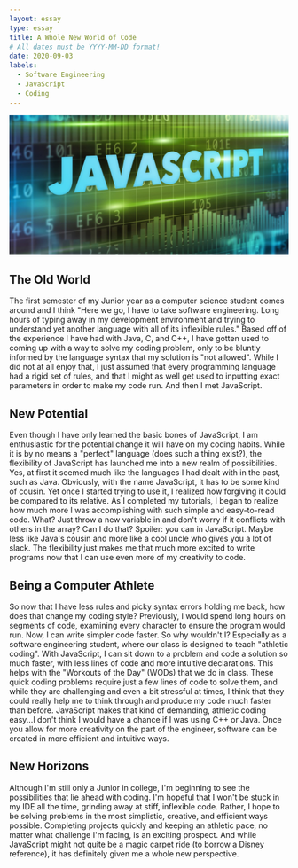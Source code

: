 ```yaml
---
layout: essay
type: essay
title: A Whole New World of Code
# All dates must be YYYY-MM-DD format!
date: 2020-09-03
labels:
  - Software Engineering
  - JavaScript
  - Coding
---
```


<img class="ui medium right floated rounded image" src="../images/js.jpg">

## The Old World

The first semester of my Junior year as a computer science student comes around and I think "Here we go, I have to take software engineering. Long hours of typing away in my development environment and trying to understand yet another language with all of its inflexible rules." Based off of the experience I have had with Java, C, and C++, I have gotten used to coming up with a way to solve my coding problem, only to be bluntly informed by the language syntax that my solution is "not allowed". While I did not at all enjoy that, I just assumed that every programming language had a rigid set of rules, and that I might as well get used to inputting exact parameters in order to make my code run. And then I met JavaScript.

## New Potential

Even though I have only learned the basic bones of JavaScript, I am enthusiastic for the potential change it will have on my coding habits. While it is by no means a "perfect" language (does such a thing exist?), the flexibility of JavaScript has launched me into a new realm of possibilities. Yes, at first it seemed much like the languages I had dealt with in the past, such as Java. Obviously, with the name JavaScript, it has to be some kind of cousin. Yet once I started trying to use it, I realized how forgiving it could be compared to its relative. As I completed my tutorials, I began to realize how much more I was accomplishing with such simple and easy-to-read code. What? Just throw a new variable in and don't worry if it conflicts with others in the array? Can I do that? Spoiler: you can in JavaScript. Maybe less like Java's cousin and more like a cool uncle who gives you a lot of slack. The flexibility just makes me that much more excited to write programs now that I can use even more of my creativity to code.

## Being a Computer Athlete

So now that I have less rules and picky syntax errors holding me back, how does that change my coding style? Previously, I would spend long hours on segments of code, examining every character to ensure the program would run. Now, I can write simpler code faster. So why wouldn't I? Especially as a software engineering student, where our class is designed to teach "athletic coding". With JavaScript, I can sit down to a problem and code a solution so much faster, with less lines of code and more intuitive declarations. This helps with the "Workouts of the Day" (WODs) that we do in class. These quick coding problems require just a few lines of code to solve them, and while they are challenging and even a bit stressful at times, I think that they could really help me to think through and produce my code much faster than before. JavaScript makes that kind of demanding, athletic coding easy...I don't think I would have a chance if I was using C++ or Java. Once you allow for more creativity on the part of the engineer, software can be created in more efficient and intuitive ways.

## New Horizons

Although I'm still only a Junior in college, I'm beginning to see the possibilities that lie ahead with coding. I'm hopeful that I won't be stuck in my IDE all the time, grinding away at stiff, inflexible code. Rather, I hope to be solving problems in the most simplistic, creative, and efficient ways possible. Completing projects quickly and keeping an athletic pace, no matter what challenge I'm facing, is an exciting prospect. And while JavaScript might not quite be a magic carpet ride (to borrow a Disney reference), it has definitely given me a whole new perspective.
